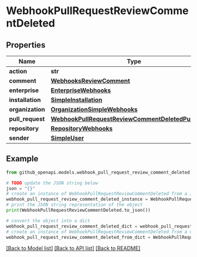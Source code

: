 # WebhookPullRequestReviewCommentDeleted


## Properties

Name | Type | Description | Notes
------------ | ------------- | ------------- | -------------
**action** | **str** |  | 
**comment** | [**WebhooksReviewComment**](WebhooksReviewComment.md) |  | 
**enterprise** | [**EnterpriseWebhooks**](EnterpriseWebhooks.md) |  | [optional] 
**installation** | [**SimpleInstallation**](SimpleInstallation.md) |  | [optional] 
**organization** | [**OrganizationSimpleWebhooks**](OrganizationSimpleWebhooks.md) |  | [optional] 
**pull_request** | [**WebhookPullRequestReviewCommentDeletedPullRequest**](WebhookPullRequestReviewCommentDeletedPullRequest.md) |  | 
**repository** | [**RepositoryWebhooks**](RepositoryWebhooks.md) |  | 
**sender** | [**SimpleUser**](SimpleUser.md) |  | 

## Example

```python
from github_openapi.models.webhook_pull_request_review_comment_deleted import WebhookPullRequestReviewCommentDeleted

# TODO update the JSON string below
json = "{}"
# create an instance of WebhookPullRequestReviewCommentDeleted from a JSON string
webhook_pull_request_review_comment_deleted_instance = WebhookPullRequestReviewCommentDeleted.from_json(json)
# print the JSON string representation of the object
print(WebhookPullRequestReviewCommentDeleted.to_json())

# convert the object into a dict
webhook_pull_request_review_comment_deleted_dict = webhook_pull_request_review_comment_deleted_instance.to_dict()
# create an instance of WebhookPullRequestReviewCommentDeleted from a dict
webhook_pull_request_review_comment_deleted_from_dict = WebhookPullRequestReviewCommentDeleted.from_dict(webhook_pull_request_review_comment_deleted_dict)
```
[[Back to Model list]](../README.md#documentation-for-models) [[Back to API list]](../README.md#documentation-for-api-endpoints) [[Back to README]](../README.md)


